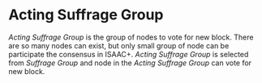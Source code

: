 # Acting Suffrage Group

*Acting Suffrage Group* is the group of nodes to vote for new block. There are so many nodes can exist, but only small group of node can be participate the consensus in ISAAC+. *Acting Suffrage Group* is selected from *Suffrage Group* and node in the *Acting Suffrage Group* can vote for new block.
